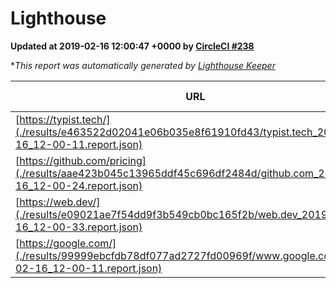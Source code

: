 
# Lighthouse

**Updated at 2019-02-16 12:00:47 +0000 by [CircleCI #238](https://circleci.com/gh/ItinerisLtd/lighthouse-keeper-example/238)**

**This report was automatically generated by [Lighthouse Keeper](https://github.com/itinerisltd/lighthouse-keeper)*

| URL | Performance | Accessibility | Best Practices | SEO | PWA | Updated At |
| --- | --- | --- | --- | --- | --- | --- |
| [https://typist.tech/](./results/e463522d02041e06b035e8f61910fd43/typist.tech_2019-02-16_12-00-11.report.json) | 0.96 | 0.8 | 0.71 | 1 | 0.58 | 2019-02-16T12:00:11.074Z |
| [https://github.com/pricing](./results/aae423b045c13965ddf45c696df2484d/github.com_2019-02-16_12-00-24.report.json) | 0.65 | 0.89 | 0.93 | 0.9 | 0.58 | 2019-02-16T12:00:24.872Z |
| [https://web.dev/](./results/e09021ae7f54dd9f3b549cb0bc165f2b/web.dev_2019-02-16_12-00-33.report.json) | 0.9 | 0.93 | 1 | 0.91 | 1 | 2019-02-16T12:00:33.196Z |
| [https://google.com/](./results/99999ebcfdb78df077ad2727fd00969f/www.google.com_2019-02-16_12-00-11.report.json) | 0.96 | 0.71 | 0.93 | 0.8 | 0.58 | 2019-02-16T12:00:11.076Z |
